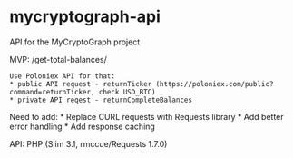 # mycryptograph-api
API for the MyCryptoGraph project

MVP:
    /get-total-balances/

    Use Poloniex API for that:
    * public API request - returnTicker (https://poloniex.com/public?command=returnTicker, check USD_BTC)
    * private API reqest - returnCompleteBalances

Need to add:
    * Replace CURL requests with Requests library
    * Add better error handling
    * Add response caching

API:
    PHP (Slim 3.1, rmccue/Requests 1.7.0)


